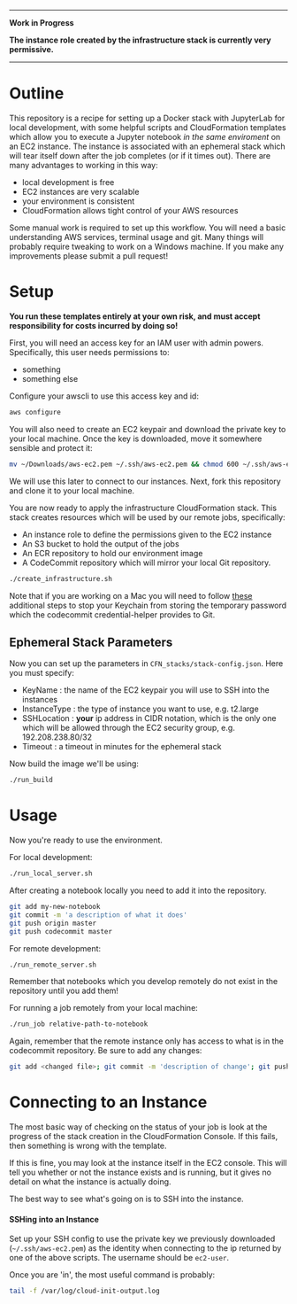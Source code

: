 ------------------------

**Work in Progress**

**The instance role created by the infrastructure stack is currently very permissive.**

------------------------


# Outline

This repository is a recipe for setting up a Docker stack with JupyterLab for local development, with some helpful scripts and CloudFormation templates which allow you to execute a Jupyter notebook *in the same enviroment* on an EC2 instance. The instance is associated with an ephemeral stack which will tear itself down after the job completes (or if it times out). There are many advantages to working in this way:

* local development is free
* EC2 instances are very scalable
* your environment is consistent
* CloudFormation allows tight control of your AWS resources

Some manual work is required to set up this workflow. You will need a basic understanding AWS services, terminal usage and git. Many things will probably require tweaking to work on a Windows machine. If you make any improvements please submit a pull request!

# Setup

**You run these templates entirely at your own risk, and must accept responsibility for costs incurred by doing so!**

First, you will need an access key for an IAM user with admin powers. Specifically, this user needs permissions to:

* something
* something else

Configure your awscli to use this access key and id:

```bash
aws configure
```

You will also need to create an EC2 keypair and download the private key to your local machine. Once the key is downloaded, move it somewhere sensible and protect it:

```bash
mv ~/Downloads/aws-ec2.pem ~/.ssh/aws-ec2.pem && chmod 600 ~/.ssh/aws-ec2.pem
```

We will use this later to connect to our instances. Next, fork this repository and clone it to your local machine. 

You are now ready to apply the infrastructure CloudFormation stack. This stack creates resources which will be used by our remote jobs, specifically:

* An instance role to define the permissions given to the EC2 instance
* An S3 bucket to hold the output of the jobs
* An ECR repository to hold our environment image
* A CodeCommit repository which will mirror your local Git repository.

```bash
./create_infrastructure.sh
```

Note that if you are working on a Mac you will need to follow [these](https://docs.aws.amazon.com/codecommit/latest/userguide/setting-up-https-unixes.html#setting-up-https-unixes-credential-helper) additional steps to stop your Keychain from storing the temporary password which the codecommit credential-helper provides to Git.

## Ephemeral Stack Parameters

Now you can set up the parameters in `CFN_stacks/stack-config.json`. Here you must specify:

* KeyName : the name of the EC2 keypair you will use to SSH into the instances
* InstanceType : the type of instance you want to use, e.g. t2.large
* SSHLocation : **your** ip address in CIDR notation, which is the only one which will be allowed through the EC2 security group, e.g. 192.208.238.80/32
* Timeout : a timeout in minutes for the ephemeral stack

Now build the image we'll be using:

```bash
./run_build
```

# Usage

Now you're ready to use the environment.

For local development:

```bash
./run_local_server.sh
```

After creating a notebook locally you need to add it into the repository.

```bash
git add my-new-notebook
git commit -m 'a description of what it does'
git push origin master
git push codecommit master
```

For remote development:
```bash
./run_remote_server.sh
```

Remember that notebooks which you develop remotely do not exist in the repository until you add them!

For running a job remotely from your local machine:
```bash
./run_job relative-path-to-notebook
```

Again, remember that the remote instance only has access to what is in the codecommit repository. Be sure to add any changes:

```bash
git add <changed file>; git commit -m 'description of change'; git push codecommit master; git push origin master
```

# Connecting to an Instance

The most basic way of checking on the status of your job is look at the progress of the stack creation in the CloudFormation Console. If this fails, then something is wrong with the template.

If this is fine, you may look at the instance itself in the EC2 console. This will tell you whether or not the instance exists and is running, but it gives no detail on what the instance is actually doing.

The best way to see what's going on is to SSH into the instance.

#### SSHing into an Instance

Set up your SSH config to use the private key we previously downloaded (`~/.ssh/aws-ec2.pem`) as the identity when connecting to the ip returned by one of the above scripts. The username should be `ec2-user`.

Once you are 'in', the most useful command is probably:

```bash
tail -f /var/log/cloud-init-output.log
```

